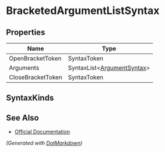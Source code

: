 # BracketedArgumentListSyntax

## Properties

| Name              | Type                                                  |
| ----------------- | ----------------------------------------------------- |
| OpenBracketToken  | SyntaxToken                                           |
| Arguments         | SyntaxList\<[ArgumentSyntax](SeparatedSyntaxList.md)> |
| CloseBracketToken | SyntaxToken                                           |

## SyntaxKinds

## See Also

* [Official Documentation](https://docs.microsoft.com/en-us/dotnet/api/microsoft.codeanalysis.csharp.syntax.bracketedargumentlistsyntax)


*\(Generated with [DotMarkdown](http://github.com/JosefPihrt/DotMarkdown)\)*
